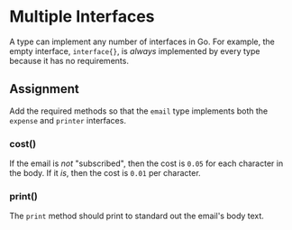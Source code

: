 # Multiple Interfaces

A type can implement any number of interfaces in Go. For example, the empty interface, `interface{}`, is *always* implemented by every type because it has no requirements.

## Assignment

Add the required methods so that the `email` type implements both the `expense` and `printer` interfaces.

### cost()

If the email is *not* "subscribed", then the cost is `0.05` for each character in the body. If it *is*, then the cost is `0.01` per character.

### print()

The `print` method should print to standard out the email's body text.